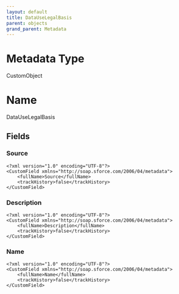 ```yaml
---
layout: default
title: DataUseLegalBasis
parent: objects
grand_parent: Metadata
---
```

# Metadata Type
CustomObject

# Name
DataUseLegalBasis
## Fields
### Source

```
<?xml version="1.0" encoding="UTF-8"?>
<CustomField xmlns="http://soap.sforce.com/2006/04/metadata">
    <fullName>Source</fullName>
    <trackHistory>false</trackHistory>
</CustomField>
```
### Description

```
<?xml version="1.0" encoding="UTF-8"?>
<CustomField xmlns="http://soap.sforce.com/2006/04/metadata">
    <fullName>Description</fullName>
    <trackHistory>false</trackHistory>
</CustomField>
```
### Name

```
<?xml version="1.0" encoding="UTF-8"?>
<CustomField xmlns="http://soap.sforce.com/2006/04/metadata">
    <fullName>Name</fullName>
    <trackHistory>false</trackHistory>
</CustomField>
```
